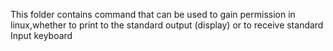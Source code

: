 This folder contains command that can be used to gain permission in linux,whether to print to the standard output (display) or to receive standard Input keyboard
